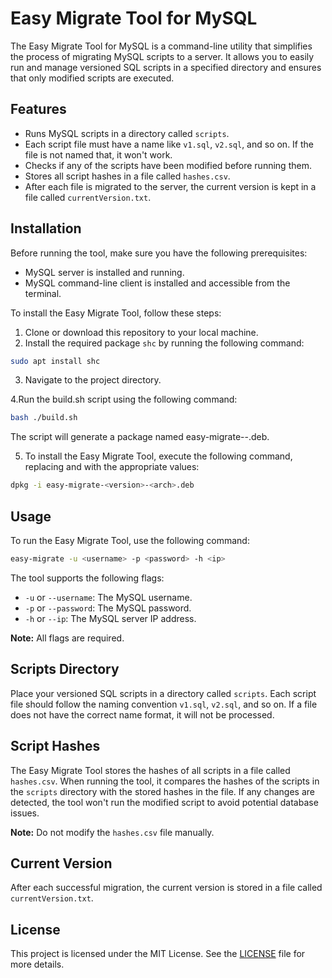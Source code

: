 # Easy Migrate Tool for MySQL

The Easy Migrate Tool for MySQL is a command-line utility that simplifies the process of migrating MySQL scripts to a server. It allows you to easily run and manage versioned SQL scripts in a specified directory and ensures that only modified scripts are executed.

## Features

- Runs MySQL scripts in a directory called `scripts`.
- Each script file must have a name like `v1.sql`, `v2.sql`, and so on. If the file is not named that, it won't work.
- Checks if any of the scripts have been modified before running them.
- Stores all script hashes in a file called `hashes.csv`.
- After each file is migrated to the server, the current version is kept in a file called `currentVersion.txt`.

## Installation

Before running the tool, make sure you have the following prerequisites:

- MySQL server is installed and running.
- MySQL command-line client is installed and accessible from the terminal.

To install the Easy Migrate Tool, follow these steps:

1. Clone or download this repository to your local machine.
2. Install the required package `shc` by running the following command:
```bash
sudo apt install shc
```
3. Navigate to the project directory.

4.Run the build.sh script using the following command:
```bash
bash ./build.sh
```
The script will generate a package named easy-migrate-<version>-<arch>.deb.

5. To install the Easy Migrate Tool, execute the following command, replacing <version> and <arch> with the appropriate values:
```bash
dpkg -i easy-migrate-<version>-<arch>.deb
```

## Usage

To run the Easy Migrate Tool, use the following command:
```bash
easy-migrate -u <username> -p <password> -h <ip>
```


The tool supports the following flags:

- `-u` or `--username`: The MySQL username.
- `-p` or `--password`: The MySQL password.
- `-h` or `--ip`: The MySQL server IP address.

**Note:** All flags are required.

## Scripts Directory

Place your versioned SQL scripts in a directory called `scripts`. Each script file should follow the naming convention `v1.sql`, `v2.sql`, and so on. If a file does not have the correct name format, it will not be processed.

## Script Hashes

The Easy Migrate Tool stores the hashes of all scripts in a file called `hashes.csv`. When running the tool, it compares the hashes of the scripts in the `scripts` directory with the stored hashes in the file. If any changes are detected, the tool won't run the modified script to avoid potential database issues.

**Note:** Do not modify the `hashes.csv` file manually.

## Current Version

After each successful migration, the current version is stored in a file called `currentVersion.txt`.

## License

This project is licensed under the MIT License. See the [LICENSE](LICENSE) file for more details.
